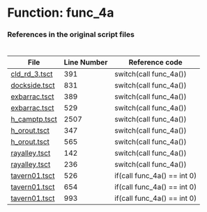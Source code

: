 # Function: func_4a
### References in the original script files

#

| File | Line Number | Reference code |
| --- | --- | --- |
| [cld_rd_3.tsct](../../../out/cld_rd_3.tsct#L391) | 391 | switch(call func_4a()) |
| [dockside.tsct](../../../out/dockside.tsct#L831) | 831 | switch(call func_4a()) |
| [exbarrac.tsct](../../../out/exbarrac.tsct#L389) | 389 | switch(call func_4a()) |
| [exbarrac.tsct](../../../out/exbarrac.tsct#L529) | 529 | switch(call func_4a()) |
| [h_camptp.tsct](../../../out/h_camptp.tsct#L2507) | 2507 | switch(call func_4a()) |
| [h_orout.tsct](../../../out/h_orout.tsct#L347) | 347 | switch(call func_4a()) |
| [h_orout.tsct](../../../out/h_orout.tsct#L565) | 565 | switch(call func_4a()) |
| [rayalley.tsct](../../../out/rayalley.tsct#L142) | 142 | switch(call func_4a()) |
| [rayalley.tsct](../../../out/rayalley.tsct#L236) | 236 | switch(call func_4a()) |
| [tavern01.tsct](../../../out/tavern01.tsct#L526) | 526 | if(call func_4a() == int 0) |
| [tavern01.tsct](../../../out/tavern01.tsct#L654) | 654 | if(call func_4a() == int 0) |
| [tavern01.tsct](../../../out/tavern01.tsct#L993) | 993 | if(call func_4a() == int 0) |
